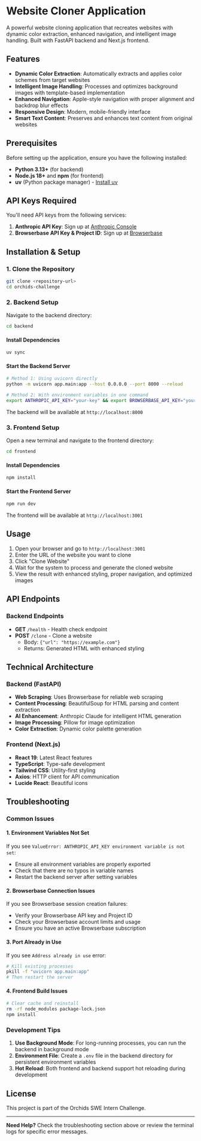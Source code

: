 # Website Cloner Application

A powerful website cloning application that recreates websites with dynamic color extraction, enhanced navigation, and intelligent image handling. Built with FastAPI backend and Next.js frontend.

## Features

-  **Dynamic Color Extraction**: Automatically extracts and applies color schemes from target websites
-  **Intelligent Image Handling**: Processes and optimizes background images with template-based implementation
-  **Enhanced Navigation**: Apple-style navigation with proper alignment and backdrop blur effects
-  **Responsive Design**: Modern, mobile-friendly interface
-  **Smart Text Content**: Preserves and enhances text content from original websites

## Prerequisites

Before setting up the application, ensure you have the following installed:

- **Python 3.13+** (for backend)
- **Node.js 18+** and **npm** (for frontend)
- **uv** (Python package manager) - [Install uv](https://docs.astral.sh/uv/getting-started/installation/)

## API Keys Required

You'll need API keys from the following services:

1. **Anthropic API Key**: Sign up at [Anthropic Console](https://console.anthropic.com/)
2. **Browserbase API Key & Project ID**: Sign up at [Browserbase](https://www.browserbase.com/)

## Installation & Setup

### 1. Clone the Repository

```bash
git clone <repository-url>
cd orchids-challenge
```

### 2. Backend Setup

Navigate to the backend directory:

```bash
cd backend
```

#### Install Dependencies

```bash
uv sync
```

#### Start the Backend Server

```bash
# Method 1: Using uvicorn directly
python -m uvicorn app.main:app --host 0.0.0.0 --port 8000 --reload

# Method 2: With environment variables in one command
export ANTHROPIC_API_KEY="your-key" && export BROWSERBASE_API_KEY="your-key" && export BROWSERBASE_PROJECT_ID="your-project-id" && python -m uvicorn app.main:app --host 0.0.0.0 --port 8000 --reload
```

The backend will be available at `http://localhost:8000`

### 3. Frontend Setup

Open a new terminal and navigate to the frontend directory:

```bash
cd frontend
```

#### Install Dependencies

```bash
npm install
```

#### Start the Frontend Server

```bash
npm run dev
```

The frontend will be available at `http://localhost:3001`

## Usage

1. Open your browser and go to `http://localhost:3001`
2. Enter the URL of the website you want to clone
3. Click "Clone Website" 
4. Wait for the system to process and generate the cloned website
5. View the result with enhanced styling, proper navigation, and optimized images

## API Endpoints

### Backend Endpoints

- **GET** `/health` - Health check endpoint
- **POST** `/clone` - Clone a website
  - Body: `{"url": "https://example.com"}`
  - Returns: Generated HTML with enhanced styling

## Technical Architecture

### Backend (FastAPI)
- **Web Scraping**: Uses Browserbase for reliable web scraping
- **Content Processing**: BeautifulSoup for HTML parsing and content extraction
- **AI Enhancement**: Anthropic Claude for intelligent HTML generation
- **Image Processing**: Pillow for image optimization
- **Color Extraction**: Dynamic color palette generation

### Frontend (Next.js)
- **React 19**: Latest React features
- **TypeScript**: Type-safe development
- **Tailwind CSS**: Utility-first styling
- **Axios**: HTTP client for API communication
- **Lucide React**: Beautiful icons

## Troubleshooting

### Common Issues

#### 1. Environment Variables Not Set
If you see `ValueError: ANTHROPIC_API_KEY environment variable is not set`:
- Ensure all environment variables are properly exported
- Check that there are no typos in variable names
- Restart the backend server after setting variables

#### 2. Browserbase Connection Issues
If you see Browserbase session creation failures:
- Verify your Browserbase API key and Project ID
- Check your Browserbase account limits and usage
- Ensure you have an active Browserbase subscription

#### 3. Port Already in Use
If you see `Address already in use` error:
```bash
# Kill existing processes
pkill -f "uvicorn app.main:app"
# Then restart the server
```

#### 4. Frontend Build Issues
```bash
# Clear cache and reinstall
rm -rf node_modules package-lock.json
npm install
```

### Development Tips

1. **Use Background Mode**: For long-running processes, you can run the backend in background mode
2. **Environment File**: Create a `.env` file in the backend directory for persistent environment variables
3. **Hot Reload**: Both frontend and backend support hot reloading during development


## License

This project is part of the Orchids SWE Intern Challenge.

---

**Need Help?** Check the troubleshooting section above or review the terminal logs for specific error messages.
